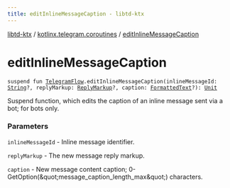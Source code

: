 ```yaml
---
title: editInlineMessageCaption - libtd-ktx
---
```


[libtd-ktx](../index.html) / [kotlinx.telegram.coroutines](index.html) / [editInlineMessageCaption](./edit-inline-message-caption.html)

# editInlineMessageCaption

`suspend fun `[`TelegramFlow`](../kotlinx.telegram.core/-telegram-flow/index.html)`.editInlineMessageCaption(inlineMessageId: `[`String`](https://kotlinlang.org/api/latest/jvm/stdlib/kotlin/-string/index.html)`?, replyMarkup: `[`ReplyMarkup`](https://tdlibx.github.io/td/docs/org/drinkless/td/libcore/telegram/TdApi/ReplyMarkup.html)`?, caption: `[`FormattedText`](https://tdlibx.github.io/td/docs/org/drinkless/td/libcore/telegram/TdApi/FormattedText.html)`?): `[`Unit`](https://kotlinlang.org/api/latest/jvm/stdlib/kotlin/-unit/index.html)

Suspend function, which edits the caption of an inline message sent via a bot; for bots only.

### Parameters

`inlineMessageId` - Inline message identifier.

`replyMarkup` - The new message reply markup.

`caption` - New message content caption; 0-GetOption(&amp;quot;message_caption_length_max&amp;quot;)
characters.